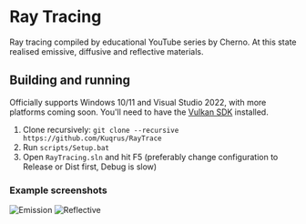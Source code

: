 # Ray Tracing

Ray tracing compiled by educational YouTube series by Cherno. At this state realised emissive, diffusive and reflective materials.

## Building and running
Officially supports Windows 10/11 and Visual Studio 2022, with more platforms coming soon. You'll need to have the [Vulkan SDK](https://vulkan.lunarg.com/) installed.

1. Clone recursively: `git clone --recursive https://github.com/Kuqrus/RayTrace`
2. Run `scripts/Setup.bat`
3. Open `RayTracing.sln` and hit F5 (preferably change configuration to Release or Dist first, Debug is slow)

### Example screenshots
![Emission](https://github.com/Kuqrus/RayTrace/assets/16397306/6a03f332-9838-4d12-b581-7cca27781fc0)
![Reflective](https://github.com/Kuqrus/RayTrace/assets/16397306/239f09c8-a170-48e8-abf5-c10b99e45929)
